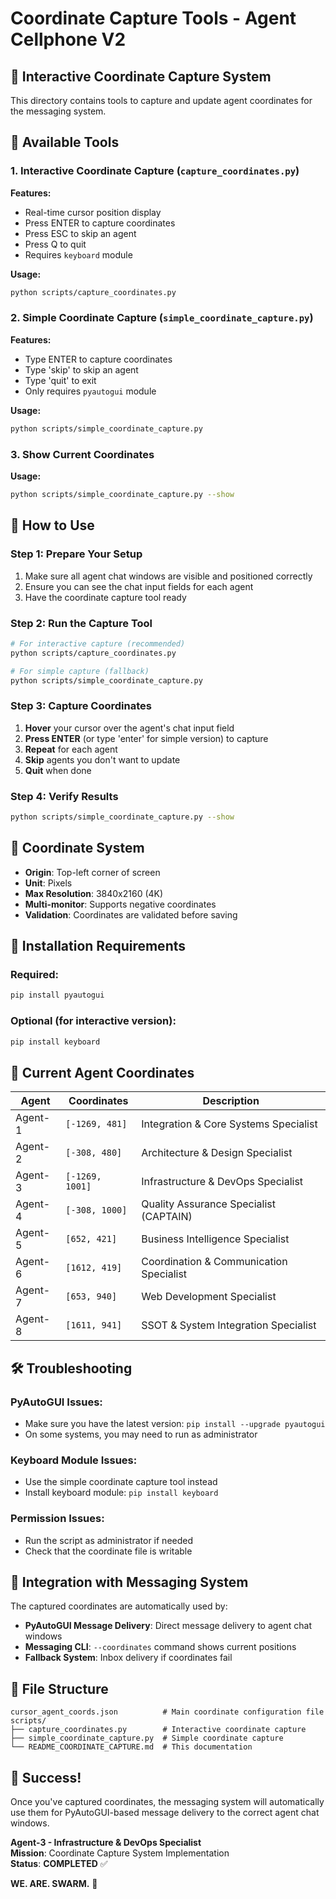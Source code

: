 # Coordinate Capture Tools - Agent Cellphone V2

## 🎯 **Interactive Coordinate Capture System**

This directory contains tools to capture and update agent coordinates for the messaging system.

## 📁 **Available Tools**

### 1. **Interactive Coordinate Capture** (`capture_coordinates.py`)
**Features:**
- Real-time cursor position display
- Press ENTER to capture coordinates
- Press ESC to skip an agent
- Press Q to quit
- Requires `keyboard` module

**Usage:**
```bash
python scripts/capture_coordinates.py
```

### 2. **Simple Coordinate Capture** (`simple_coordinate_capture.py`)
**Features:**
- Type ENTER to capture coordinates
- Type 'skip' to skip an agent
- Type 'quit' to exit
- Only requires `pyautogui` module

**Usage:**
```bash
python scripts/simple_coordinate_capture.py
```

### 3. **Show Current Coordinates**
**Usage:**
```bash
python scripts/simple_coordinate_capture.py --show
```

## 🚀 **How to Use**

### **Step 1: Prepare Your Setup**
1. Make sure all agent chat windows are visible and positioned correctly
2. Ensure you can see the chat input fields for each agent
3. Have the coordinate capture tool ready

### **Step 2: Run the Capture Tool**
```bash
# For interactive capture (recommended)
python scripts/capture_coordinates.py

# For simple capture (fallback)
python scripts/simple_coordinate_capture.py
```

### **Step 3: Capture Coordinates**
1. **Hover** your cursor over the agent's chat input field
2. **Press ENTER** (or type 'enter' for simple version) to capture
3. **Repeat** for each agent
4. **Skip** agents you don't want to update
5. **Quit** when done

### **Step 4: Verify Results**
```bash
python scripts/simple_coordinate_capture.py --show
```

## 📐 **Coordinate System**

- **Origin**: Top-left corner of screen
- **Unit**: Pixels
- **Max Resolution**: 3840x2160 (4K)
- **Multi-monitor**: Supports negative coordinates
- **Validation**: Coordinates are validated before saving

## 🔧 **Installation Requirements**

### **Required:**
```bash
pip install pyautogui
```

### **Optional (for interactive version):**
```bash
pip install keyboard
```

## 📍 **Current Agent Coordinates**

| Agent | Coordinates | Description |
|-------|-------------|-------------|
| Agent-1 | `[-1269, 481]` | Integration & Core Systems Specialist |
| Agent-2 | `[-308, 480]` | Architecture & Design Specialist |
| Agent-3 | `[-1269, 1001]` | Infrastructure & DevOps Specialist |
| Agent-4 | `[-308, 1000]` | Quality Assurance Specialist (CAPTAIN) |
| Agent-5 | `[652, 421]` | Business Intelligence Specialist |
| Agent-6 | `[1612, 419]` | Coordination & Communication Specialist |
| Agent-7 | `[653, 940]` | Web Development Specialist |
| Agent-8 | `[1611, 941]` | SSOT & System Integration Specialist |

## 🛠️ **Troubleshooting**

### **PyAutoGUI Issues:**
- Make sure you have the latest version: `pip install --upgrade pyautogui`
- On some systems, you may need to run as administrator

### **Keyboard Module Issues:**
- Use the simple coordinate capture tool instead
- Install keyboard module: `pip install keyboard`

### **Permission Issues:**
- Run the script as administrator if needed
- Check that the coordinate file is writable

## 🔄 **Integration with Messaging System**

The captured coordinates are automatically used by:
- **PyAutoGUI Message Delivery**: Direct message delivery to agent chat windows
- **Messaging CLI**: `--coordinates` command shows current positions
- **Fallback System**: Inbox delivery if coordinates fail

## 📝 **File Structure**

```
cursor_agent_coords.json          # Main coordinate configuration file
scripts/
├── capture_coordinates.py        # Interactive coordinate capture
├── simple_coordinate_capture.py  # Simple coordinate capture
└── README_COORDINATE_CAPTURE.md  # This documentation
```

## 🎉 **Success!**

Once you've captured coordinates, the messaging system will automatically use them for PyAutoGUI-based message delivery to the correct agent chat windows.

**Agent-3 - Infrastructure & DevOps Specialist**  
**Mission**: Coordinate Capture System Implementation  
**Status**: **COMPLETED** ✅

**WE. ARE. SWARM.** 🚀
